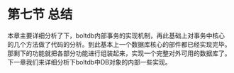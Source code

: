 # 第七节 总结

本章主要详细分析了下，boltdb内部事务的实现机制，再此基础上对事务中核心的几个方法做了代码的分析。到此基本上一个数据库核心的部件都已经实现完毕。那剩下的功能就把各部分功能进行组装起来，实现一个完整对外可用的数据库了。下一章我们来详细分析下boltdb中DB对象的内部一些实现。

